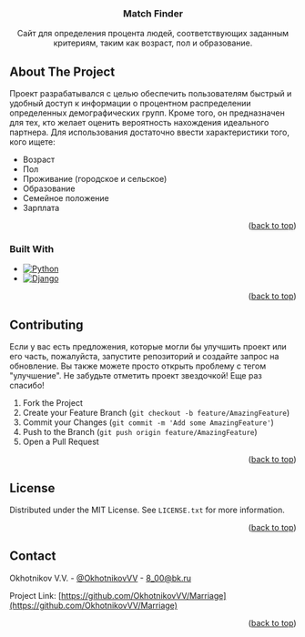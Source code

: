 <!-- Improved compatibility of back to top link: See: https://github.com/othneildrew/Best-README-Template/pull/73 -->
<a name="readme-top"></a>
<!--
*** Thanks for checking out the Best-README-Template. If you have a suggestion
*** that would make this better, please fork the repo and create a pull request
*** or simply open an issue with the tag "enhancement".
*** Don't forget to give the project a star!
*** Thanks again! Now go create something AMAZING! :D
-->


<!-- PROJECT LOGO -->

[//]: # (<br />)
<div align="center">

[//]: # (  <a href="https://github.com/OkhotnikovVV/Marriage">)

[//]: # (    <img src="images/logo.png" alt="Logo" width="80" height="80">)

[//]: # (  </a>)

  <h3 align="center">Match Finder</h3>

  <p align="center">
    Сайт для определения процента людей, соответствующих заданным критериям, таким как возраст, пол и образование.
  </p>
</div>



<!-- ABOUT THE PROJECT -->
## About The Project

Проект разрабатывался с целью обеспечить пользователям быстрый и удобный доступ к информации о процентном распределении определенных демографических групп. Кроме того, он предназначен для тех, кто желает оценить вероятность нахождения идеального партнера.
Для использования достаточно ввести характеристики того, кого ищете:
* Возраст
* Пол
* Проживание (городское и сельское)
* Образование
* Семейное положение
* Зарплата

<p align="right">(<a href="#readme-top">back to top</a>)</p>



### Built With

* [![Python][Python.org]][Python-url]
* [![Django][Django.org]][Django-url]


<p align="right">(<a href="#readme-top">back to top</a>)</p>





<!-- CONTRIBUTING -->
## Contributing


Если у вас есть предложения, которые могли бы улучшить проект или его часть, пожалуйста, запустите репозиторий и создайте запрос на обновление. Вы также можете просто открыть проблему с тегом "улучшение".
Не забудьте отметить проект звездочкой! Еще раз спасибо!

1. Fork the Project
2. Create your Feature Branch (`git checkout -b feature/AmazingFeature`)
3. Commit your Changes (`git commit -m 'Add some AmazingFeature'`)
4. Push to the Branch (`git push origin feature/AmazingFeature`)
5. Open a Pull Request

<p align="right">(<a href="#readme-top">back to top</a>)</p>



<!-- LICENSE -->
## License

Distributed under the MIT License. See `LICENSE.txt` for more information.

<p align="right">(<a href="#readme-top">back to top</a>)</p>



<!-- CONTACT -->
## Contact

Okhotnikov V.V. - [@OkhotnikovVV](https://t.me/@OkhotnikovVV) - 8_00@bk.ru

Project Link: [https://github.com/OkhotnikovVV/Marriage](https://github.com/OkhotnikovVV/Marriage)

<p align="right">(<a href="#readme-top">back to top</a>)</p>


[Python.org]: https://img.shields.io/badge/Python-3776AB?style=for-the-badge&logo=python&logoColor=white
[Python-url]: https://www.python.org/
[Django.org]: https://img.shields.io/badge/Django-092E20?style=for-the-badge&logo=django&logoColor=white
[Django-url]: https://www.django-rest-framework.org/